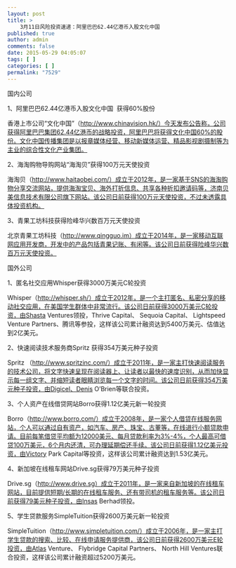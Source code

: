 ```yaml
---
layout: post
title: >
    3月11日风险投资速递：阿里巴巴62.44亿港币入股文化中国
published: true
author: admin
comments: false
date: 2015-05-29 04:05:07
tags: [ ]
categories: [ ]
permalink: "7529"
---
```



国内公司

1、阿里巴巴62.44亿港币入股文化中国  获得60%股份

香港上市公司“文化中国”（http://www.chinavision.hk/）今天发布公告称，公司获得阿里巴巴集团62.44亿港币的战略投资，阿里巴巴将获得文化中国60%的股份。文化中国传播集团是以报章媒体经营、移动新媒体运营、精品影视剧摄制等为主业的综合性文化产业集团。

2、海淘购物导购网站“海淘贝”获得100万元天使投资

海淘贝（http://www.haitaobei.com/）成立于2012年，是一家基于SNS的海淘购物分享交流网站，提供海淘宝贝、海外打折信息、共享各种折扣邀请码等，济南贝美信息技术有限公司旗下网站。该公司日前获得100万元天使投资，不过未透露具体投资机构。

3、青果工坊科技获得险峰华兴数百万元天使投资

北京青果工坊科技（http://www.qingguo.im）成立于2014年，是一家移动互联网应用开发商，开发中的产品包括青果记账、有闲等。该公司日前获得险峰华兴数百万元天使投资。

国外公司

1、匿名社交应用Whisper获得3000万美元C轮投资

Whisper（http://whisper.sh/）成立于2012年，是一个主打匿名、私密分享的移动社交应用，在美国学生群体中非常流行。该公司日前获得3000万美元C轮投资，由Shasta Ventures领投，Thrive Capital、 Sequoia Capital、 Lightspeed Venture Partners、腾讯等参投，这样该公司累计融资达到5400万美元、估值达到2亿美元。

2、快速阅读技术服务商Spritz 获得354万美元种子投资

Spritz （http://www.spritzinc.com/）成立于2011年，是一家主打快速阅读服务的技术公司，将文字快速呈现在阅读器上、让读者以最快的速度识别，从而加快显示每一组文字、并缩短读者眼睛浏览每一个文字的时间。该公司日前获得354万美元种子投资，由Digicel、Denis O’Brien等联合投资。

3、个人资产在线借贷网站Borro获得1.12亿美元新一轮投资

Borro（http://www.borro.com/）成立于2008年，是一家个人借贷在线服务网站，个人可以通过自有资产，如汽车、房产、珠宝、古董等，在线进行小额贷款申请。目前每笔借贷平均额为12000美元、每月贷款利率为3%-4%，个人最高可借贷100万美元，6个月内还清，可办理延期偿还手续。该公司日前获得1.12亿美元投资，由Victory Park Capital等投资，这样该公司累计融资达到1.53亿美元。

4、新加坡在线租车网站Drive.sg获得79万美元种子投资

Drive.sg（http://www.drive.sg）成立于2011年，是一家来自新加坡的在线租车网站，目前提供短期/长期的在线租车服务、还有带司机的租车服务等。该公司日前获得79美元种子投资，由Insas Berhad领投。

5、学生贷款服务SimpleTuition获得2600万美元新一轮投资

SimpleTuition（http://www.simpletuition.com/）成立于2006年，是一家主打学生贷款的搜索、比较、在线申请服务提供商，该公司日前获得2600万美元E轮投资，由Atlas Venture、 Flybridge Capital Partners、 North Hill Ventures联合投资，这样该公司累计融资超过5200万美元。